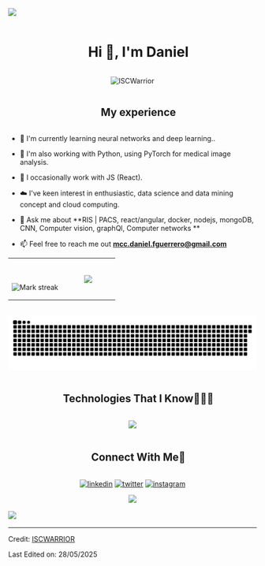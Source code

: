<!---## 👋 hello!
I'm Daniel. I am passionate about technology and enjoy working on projects that explore the potential of data. My experience covers open source databases, programming, networking and servers. I am enthusiastic about applying data science and data mining concepts into practical solutions, and have a strong interest in algorithms, heuristics and statistics.

## 👋¡Hola! 
Soy Daniel. Soy un apasionado de las tecnologías y disfruto trabajar en proyectos que exploran el potencial de los datos. Mi experiencia abarca bases de datos, programación, redes y servidores de código abierto. Me entusiasma aplicar conceptos de ciencia de datos y minería de datos en soluciones prácticas, además tengo un fuerte interés en algoritmos, heurísticas y estadísticas.

## 
- [@iscwarrior](https://www.github.com/iscwarrior)
<!---
iscwarrior/iscwarrior is a ✨ special ✨ repository because its `README.md` (this file) appears on your GitHub profile.
You can click the Preview link to take a look at your changes.
--->


<!--horizontal divider(gradiant)-->
<img src="https://user-images.githubusercontent.com/73097560/115834477-dbab4500-a447-11eb-908a-139a6edaec5c.gif">

<!--h1 without bottom border-->
<div id="user-content-toc">
  <ul align="center">
    <summary><h1 style="display: inline-block">Hi 👋, I'm Daniel</h1></summary>
  </ul>
</div>


<!--- snake -->
<div align="center">
  <img  src="https://media.giphy.com/media/SWoSkN6DxTszqIKEqv/giphy.gif"
       alt="ISCWarrior" with="250px" height="200px" /></a>
</div>

<!--h2 without bottom border-->
<div id="user-content-toc">
  <ul align="center">
    <summary><h2 style="display: inline-block">My experience </h2></summary>
  </ul>
</div>

<!--Intro start-->

- 🔭 I'm currently learning neural networks and deep learning..
- 🔭 I'm also working with Python, using PyTorch for medical image analysis.

- 🌱 I occasionally work with JS (React).

- ☁️ I've keen interest in enthusiastic, data science and data mining concept and cloud computing.

<!--- 📝 I regularly write articles on [Hashnode](https://1010nishant.hashnode.dev/)-->

- 💬 Ask me about **RIS | PACS, react/angular, docker, nodejs, mongoDB, CNN, Computer vision, graphQl, Computer networks **

- 📫 Feel free to reach me out **mcc.daniel.fguerrero@gmail.com**

<!--- 🏠 Don't hesitate to drop me a **👋** on Discord –  [1010nishant](https://discordapp.com/users/957722095381540874) my username!
<!--Intro end-->



<!--- stats & Trophy (start) -->
<p align="center">
  <!--- stats (start) -->
<table align="center">
<tr border="none">
<td width="50%" align="center">
  
  <!--- <img  align="center"  src="https://media.giphy.com/media/iY8CRBdQXODJSCERIr/giphy.gif" />-->
  <br></br>
  <img  title="🔥 Get streak stats for your profile at git.io/streak-stats" alt="Mark streak" src="https://github-readme-streak-stats.herokuapp.com/?user=iscwarrior&theme=dark&hide_border=false" /> 
</td>

<td width="50%" align="center">

  <img  align="center"  src="https://github-readme-stats.anuraghazra1.vercel.app/api/top-langs/?username=iscwarrior&theme=dark&hide_border=false&no-bg=true&no-frame=true&langs_count=10"/>
  
  </td>
</tr>
</table>
<!--- stats (end) -->

<div align="center">
  <br>
  <img alt="snake eating my contributions" src="https://raw.githubusercontent.com/codediaz/codediaz/output/github-contribution-grid-snake.svg" />
  <br/>
</div>


</p>        
<!--- stats (end) -->


<!--h1 without bottom border-->
<div id="user-content-toc">
  <ul align="center">
    <summary><h2 style="display: inline-block">Technologies That I Know👨🏻‍💻</h2></summary>
  </ul>
</div>
<!--tech stack icons-->
<p align="center">
  <a href="https://skillicons.dev">
    <img src="https://skillicons.dev/icons?i=aws,php,css,html,sass,docker,postgres,express,firebase,git,github,gitlab,java,js,angular,linux,nginx,mongodb,mysql,nextjs,nodejs,postman,py,react,tailwind,ts,vscode,pytorch,graphql,figma,opencv,gcp,bootstrap,vercel,mariadb,npm,nodemon,ai,appleinsomnia,n8n&perline=15" />
  </a>
</p>


<!-- Connect with me -->
<!--h2 without bottom border-->
<div id="user-content-toc">
  <ul align="center">
    <summary><h2 style="display: inline-block">Connect With Me🤝</h2></summary>
  </ul>
</div>

<!--icons and links-->
<p align="center">
<a href="https://www.linkedin.com/in/df-guerrero/" target="blank"><img align="center" src="https://user-images.githubusercontent.com/88904952/234979284-68c11d7f-1acc-4f0c-ac78-044e1037d7b0.png" alt="linkedin" height="50" width="50" /></a>
<a href="https://twitter.com/iscwarrior" target="blank"><img align="center" src="https://user-images.githubusercontent.com/88904952/234980676-61bfb021-ecc8-48f7-88e6-34c1b06c4a58.png" alt="twitter" height="50" width="50" /></a> 
<a href="https://www.instagram.com/iscwarrior/" target="blank"><img align="center" src="https://user-images.githubusercontent.com/88904952/234981169-2dd1e58f-4b7e-468c-8213-034ba62156c3.png" alt="instagram" height="50" width="50" /></a>
  
</p>


<!--profile visit count-->
<div align="center">
  
[![](https://visitcount.itsvg.in/api?id=1010nishant&icon=3&color=6)](https://visitcount.itsvg.in)
  
</div>


<!--horizontal divider(gradiant)-->
<img src="https://user-images.githubusercontent.com/73097560/115834477-dbab4500-a447-11eb-908a-139a6edaec5c.gif">

----------------------------------------------------------------------
Credit: [ISCWARRIOR](https://github.com/iscwarrior)

Last Edited on: 28/05/2025
